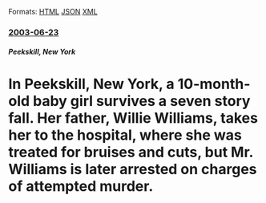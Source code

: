 
Formats: [HTML](/news/2003/06/23/in-peekskill-new-york-a-10-month-old-baby-girl-survives-a-seven-story-fall-her-father-willie-williams-takes-her-to-the-hospital-where.html)  [JSON](/news/2003/06/23/in-peekskill-new-york-a-10-month-old-baby-girl-survives-a-seven-story-fall-her-father-willie-williams-takes-her-to-the-hospital-where.json)  [XML](/news/2003/06/23/in-peekskill-new-york-a-10-month-old-baby-girl-survives-a-seven-story-fall-her-father-willie-williams-takes-her-to-the-hospital-where.xml)  

### [2003-06-23](/news/2003/06/23/index.md)

##### Peekskill, New York
#  In Peekskill, New York, a 10-month-old baby girl survives a seven story fall. Her father, Willie Williams, takes her to the hospital, where she was treated for bruises and cuts, but Mr. Williams is later arrested on charges of attempted murder.



